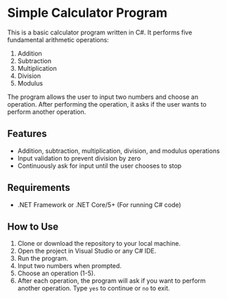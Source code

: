 # Simple Calculator Program

This is a basic calculator program written in C#. It performs five fundamental arithmetic operations:

1. Addition
2. Subtraction
3. Multiplication
4. Division
5. Modulus

The program allows the user to input two numbers and choose an operation. After performing the operation, it asks if the user wants to perform another operation.

## Features
- Addition, subtraction, multiplication, division, and modulus operations
- Input validation to prevent division by zero
- Continuously ask for input until the user chooses to stop

## Requirements
- .NET Framework or .NET Core/5+ (For running C# code)

## How to Use
1. Clone or download the repository to your local machine.
2. Open the project in Visual Studio or any C# IDE.
3. Run the program.
4. Input two numbers when prompted.
5. Choose an operation (1-5).
6. After each operation, the program will ask if you want to perform another operation. Type `yes` to continue or `no` to exit.
